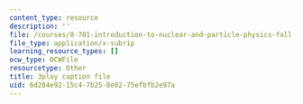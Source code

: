 ```yaml
---
content_type: resource
description: ''
file: /courses/8-701-introduction-to-nuclear-and-particle-physics-fall-2020/6d284e9215c47b258e0275efbfb2e97a_jtA3Hxww7FQ.srt
file_type: application/x-subrip
learning_resource_types: []
ocw_type: OCWFile
resourcetype: Other
title: 3play caption file
uid: 6d284e92-15c4-7b25-8e02-75efbfb2e97a
---
```

